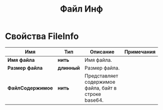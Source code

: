 ﻿---
title: Файл Инф
second_title: Aspose.Cells Cloud Documen
linktitle: Файл Инф
type: docs
url: /ru/file-info/
keywords: File Information
description: Aspose.Cells Cloud REST API поддерживает получение файлов Excel в различных форматах файлов. SDK поддерживает различные языки разработки. Они включают Android, C#, Go, Java, NodeJS, Perl, PHP, Python, Ruby и Swift
weight: 79
kwords: Excel, Office Облако, REST API, Электронная таблица, PDF, CSV, Json, Markdown, Параметры сохранения
---
# Свойства FileInfo

Имя | Тип | Описание | Примечания
------------ | ------------- | ------------- | -------------
**Имя файла** | **нить** | Имя файла. |
**Размер файла** | **длинный** | Размер файла. |
**ФайлСодержимое** | **нить** |Представляет содержимое файла, байт в строке base64.
